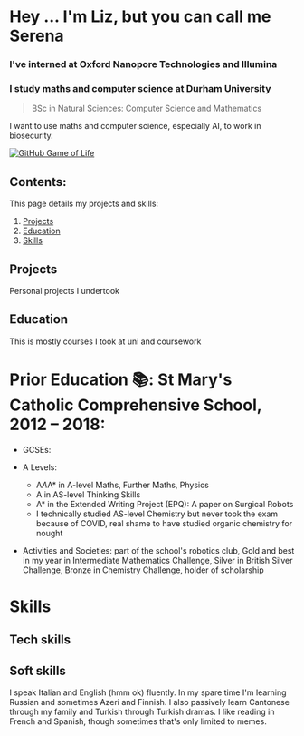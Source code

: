 # Hey ... I'm Liz, but you can call me Serena

### I've interned at Oxford Nanopore Technologies and Illumina

### I study maths and computer science at Durham University
> BSc in Natural Sciences: Computer Science and Mathematics

I want to use maths and computer science, especially AI, to work in biosecurity.

[![GitHub Game of Life](https://github4life.herokuapp.com/ethomson.gif?z=6)](https://github4life.herokuapp.com/ethomson)

## Contents:
This page details my projects and skills:
1. [Projects](#my-projects-)
2. [Education](#my-education-)
3. [Skills](#my-skills-)

## Projects
Personal projects I undertook

## Education
This is mostly courses I took at uni and coursework

# Prior Education 📚: St Mary's Catholic Comprehensive School, 2012 – 2018:
* GCSEs: 
* A Levels:
    * A*A*A* in A-level Maths, Further Maths, Physics
    * A in AS-level Thinking Skills
    * A* in the Extended Writing Project (EPQ): A paper on Surgical Robots
    * I technically studied AS-level Chemistry but never took the exam because of COVID, real shame to have studied organic chemistry for nought
     
* Activities and Societies: part of the school's robotics club, Gold and best in my year in Intermediate Mathematics Challenge, Silver in British Silver Challenge, Bronze in Chemistry Challenge, holder of scholarship

# Skills

## Tech skills

## Soft skills
I speak Italian and English (hmm ok) fluently. In my spare time I'm learning Russian and sometimes Azeri and Finnish. I also passively learn Cantonese through my family and Turkish through Turkish dramas. I like reading in French and Spanish, though sometimes that's only limited to memes.
